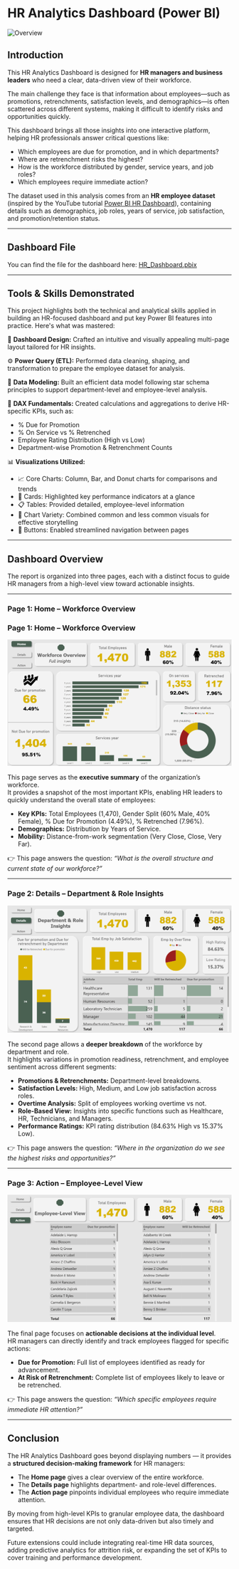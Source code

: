 # HR Analytics Dashboard (Power BI)
![Overview](Images/overview.gif)
## Introduction
This HR Analytics Dashboard is designed for **HR managers and business leaders** who need a clear, data-driven view of their workforce.  

The main challenge they face is that information about employees—such as promotions, retrenchments, satisfaction levels, and demographics—is often scattered across different systems, making it difficult to identify risks and opportunities quickly.  

This dashboard brings all those insights into one interactive platform, helping HR professionals answer critical questions like:  
- Which employees are due for promotion, and in which departments?  
- Where are retrenchment risks the highest?  
- How is the workforce distributed by gender, service years, and job roles?  
- Which employees require immediate action?  

The dataset used in this analysis comes from an **HR employee dataset** (inspired by the YouTube tutorial [Power BI HR Dashboard](https://www.youtube.com/watch?v=0BKlUySopU4&list=PLwIcJx1aSL1SeTJgPbFgf1V-5CfsV4l1l)), containing details such as demographics, job roles, years of service, job satisfaction, and promotion/retention status.

---
## Dashboard File
You can find the file for the dashboard here: [HR_Dashboard.pbix](https://app.powerbi.com/view?r=eyJrIjoiMDFiYzk4NTQtMmE2OC00NDQ2LWI5NjEtY2I2MTFiMzI2OGE5IiwidCI6ImRmODY3OWNkLWE4MGUtNDVkOC05OWFjLWM4M2VkN2ZmOTVhMCJ9)  


---

## Tools & Skills Demonstrated
This project highlights both the technical and analytical skills applied in building an HR-focused dashboard and put key Power BI features into practice. Here's what was mastered:

🎨 **Dashboard Design:** Crafted an intuitive and visually appealing multi-page layout tailored for HR insights.  

⚙️ **Power Query (ETL):** Performed data cleaning, shaping, and transformation to prepare the employee dataset for analysis.  

🔗 **Data Modeling:** Built an efficient data model following star schema principles to support department-level and employee-level analysis.  

🧮 **DAX Fundamentals:** Created calculations and aggregations to derive HR-specific KPIs, such as:  
- % Due for Promotion  
- % On Service vs % Retrenched  
- Employee Rating Distribution (High vs Low)  
- Department-wise Promotion & Retrenchment Counts  

📊 **Visualizations Utilized:**  
- 📈 Core Charts: Column, Bar, and Donut charts for comparisons and trends  
- 🔢 Cards: Highlighted key performance indicators at a glance  
- 📋 Tables: Provided detailed, employee-level information  
- 🎨 Chart Variety: Combined common and less common visuals for effective storytelling  
- 🔘 Buttons: Enabled streamlined navigation between pages  
---

## Dashboard Overview

The report is organized into three pages, each with a distinct focus to guide HR managers from a high-level view toward actionable insights.

---

### **Page 1: Home – Workforce Overview**
### Page 1: Home – Workforce Overview
![Page 1 – Home](Images/page1.PNG)

This page serves as the **executive summary** of the organization’s workforce.  
It provides a snapshot of the most important KPIs, enabling HR leaders to quickly understand the overall state of employees:  

- **Key KPIs:** Total Employees (1,470), Gender Split (60% Male, 40% Female), % Due for Promotion (4.49%), % Retrenched (7.96%).  
- **Demographics:** Distribution by Years of Service.  
- **Mobility:** Distance-from-work segmentation (Very Close, Close, Very Far).  

👉 This page answers the question: *“What is the overall structure and current state of our workforce?”*

---

### **Page 2: Details – Department & Role Insights**
![Page 2 – Details](Images/page2.PNG)

The second page allows a **deeper breakdown** of the workforce by department and role.  
It highlights variations in promotion readiness, retrenchment, and employee sentiment across different segments:  

- **Promotions & Retrenchments:** Department-level breakdowns.  
- **Satisfaction Levels:** High, Medium, and Low job satisfaction across roles.  
- **Overtime Analysis:** Split of employees working overtime vs not.  
- **Role-Based View:** Insights into specific functions such as Healthcare, HR, Technicians, and Managers.  
- **Performance Ratings:** KPI rating distribution (84.63% High vs 15.37% Low).  

👉 This page answers the question: *“Where in the organization do we see the highest risks and opportunities?”*

---

### **Page 3: Action – Employee-Level View**
![Page 3 – Action](Images/page3.PNG)

The final page focuses on **actionable decisions at the individual level**.  
HR managers can directly identify and track employees flagged for specific actions:  

- **Due for Promotion:** Full list of employees identified as ready for advancement.  
- **At Risk of Retrenchment:** Complete list of employees likely to leave or be retrenched.  

👉 This page answers the question: *“Which specific employees require immediate HR attention?”*
 

---

## Conclusion
The HR Analytics Dashboard goes beyond displaying numbers — it provides a **structured decision-making framework** for HR managers:  

- The **Home page** gives a clear overview of the entire workforce.  
- The **Details page** highlights department- and role-level differences.  
- The **Action page** pinpoints individual employees who require immediate attention.  

By moving from high-level KPIs to granular employee data, the dashboard ensures that HR decisions are not only data-driven but also timely and targeted.  

Future extensions could include integrating real-time HR data sources, adding predictive analytics for attrition risk, or expanding the set of KPIs to cover training and performance development.
